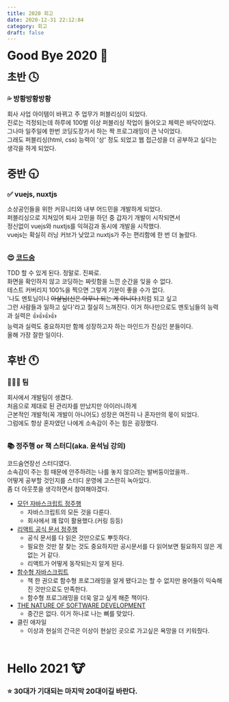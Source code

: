 ```yaml
---
title: 2020 회고
date: 2020-12-31 22:12:84
category: 회고
draft: false
---
```


<strong style="font-size: 28px"> Good Bye 2020 🐷 </strong>

<strong style="font-size: 24px"> 초반 🕓 </strong>

<strong style="font-size: 16px"> 💦 방황방황방황 </strong>

회사 사업 아이템이 바뀌고 주 업무가 퍼블리싱이 되었다.<br>
진로는 걱정되는데 하루에 100벌 이상 퍼블리싱 작업이 들어오고 체력은 바닥이었다.<br>
그나마 일주일에 한번 코딩도장가서 하는 짝 프로그래밍이 큰 낙이었다.<br>
그래도 퍼블리싱(html, css) 능력이 '상' 정도 되었고 웹 접근성을 더 공부하고 싶다는 생각을 하게 되었다.<br><br>

<strong style="font-size: 24px"> 중반 🕤 </strong>

<strong style="font-size: 16px"> ✅ vuejs, nuxtjs </strong>

소상공인들을 위한 커뮤니티와 내부 어드민을 개발하게 되었다.<br>
퍼블리싱으로 지쳐있어 퇴사 고민을 하던 중 갑자기 개발이 시작되면서<br>
정신없이 vuejs와 nuxtjs를 익혀감과 동시에 개발을 시작했다.<br>
vuejs는 확실히 러닝 커브가 낮았고 nuxtjs가 주는 편리함에 한 번 더 놀랐다.<br><br>

<strong style="font-size: 16px"> 😍 [코드숨](https://www.codesoom.com/) </strong>

TDD 할 수 있게 된다. 정말로. 진짜로.<br>
화면을 확인하지 않고 코딩하는 짜릿함을 느낀 순간을 잊을 수 없다.<br>
테스트 커버리지 100%을 찍으면 그렇게 기분이 좋을 수가 없다.<br>
'나도 멘토님이나 <span style="text-decoration: line-through;">아샬님(신은 아무나 되는 게 아니다.)</span>처럼 되고 싶고<br>
그런 사람들과 일하고 싶다'라고 절실히 느껴진다. 이거 하나만으로도 멘토님들의 능력과 실력은 👍👍👍👍<br>
능력과 실력도 중요하지만 함께 성장하고자 하는 마인드가 진심인 분들이다.<br>
올해 가장 잘한 일이다.<br><br>

<strong style="font-size: 24px"> 후반 🕚 </strong>

<strong style="font-size: 16px"> 👨‍👧‍👧 팀 </strong>

회사에서 개발팀이 생겼다.<br>
처음으로 제대로 된 관리자를 만났지만 아이러니하게<br>
근본적인 개발적(꼭 개발이 아니어도) 성장은 여전히 나 혼자만의 몫이 되었다.<br>
그럼에도 항상 혼자였던 나에게 소속감이 주는 힘은 굉장했다.<br><br>

<strong style="font-size: 16px"> 📚 정주행 or 책 스터디(aka. 윤석님 강의) </strong>

코드숨연장선 스터디였다.<br>
소속감이 주는 힘 때문에 안주하려는 나를 놓지 않으려는 발버둥이었을까..<br>
어떻게 공부할 것인지를 스터디 운영에 고스란히 녹아있다.<br>
좀 더 아웃풋을 생각하면서 참여해야겠다.<br>

- [모던 자바스크립트 정주행](https://github.com/CodeSoom/modern-javascript-exam)
  - 자바스크립트의 모든 것을 다룬다.
  - 회사에서 꽤 많이 활용했다.(커링 등등)
- [리액트 공식 문서 정주행](https://github.com/CodeSoom/functional-javascript)
  - 공식 문서를 다 읽은 것만으로도 뿌듯하다.
  - 필요한 것만 잘 찾는 것도 중요하지만 공시문서를 다 읽어보면 필요하지 않은 게 없는 거 같다.
  - 리액트가 어떻게 동작되는지 알게 된다.
- [함수형 자바스크립트](https://github.com/CodeSoom/functional-javascript)
  - 책 한 권으로 함수형 프로그래밍을 알게 됐다고는 할 수 없지만 용어들이 익숙해진 것만으로도 만족한다.
  - 함수형 프로그래밍을 더욱 알고 싶게 해준 책이다.
- [THE NATURE OF SOFTWARE DEVELOPMENT](https://github.com/CodeSoom/The-Nature-of-Software-Development)
  - 중간은 없다. 이거 하나로 나는 뼈를 맞았다.
- 클린 애자일
  - 이상과 현실의 간극은 이상이 현실인 곳으로 가고싶은 욕망을 더 키워줬다.

<br>
<br>

<strong style="font-size: 28px">Hello 2021 🐮</strong>

### ⭐ 30대가 기대되는 마지막 20대이길 바란다.

<br>
<br>
